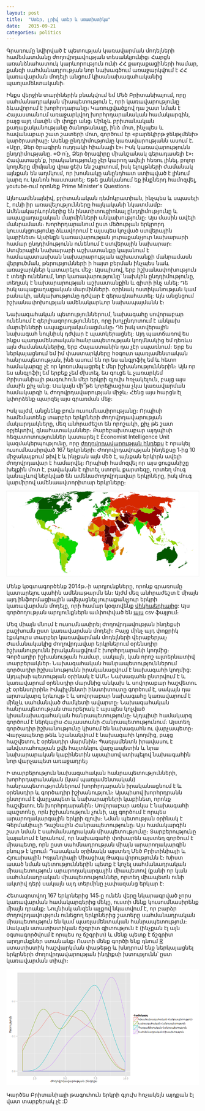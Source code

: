 ```yaml
---
layout: post
title:  "Ստեր, լրիվ ստեր և ստատիստիկա"
date:	2015-09-21
categories: politics
---
```


Գրառումը նվիրված է պետության կառավարման մոդելների համեմատմանը ժողովրդավության
տեսանկյունից։ Հարցն առանձնահատուկ կարևորություն ունի ՀՀ քաղաքացիների համար,
քանզի սահմանադրության նոր նախագծում առաջարկվում է ՀՀ կառավարման մոդելի անցում
կիսանախագահականից պառլամենտականի։

Ինքս վերջին տարիներին բնակվում եմ Մեծ Բրիտանիայում, որը սահմանադրական
միապետություն է, որի կառավարությունը ձևավորում է խորհրդարանը։ Կառուցվածքով դա
շատ նման է Հայաստանում առաջարկվող խորհրդարանական համակարգին, բայց այդ մասին մի
փոքր անց։ Մինչև բրիտանական քաղաքականությանը ծանոթանալը, ինձ մոտ, ինչպես և
հավանաբար շատ շատերի մոտ, գործում էր «բարեկիրթ ջենթլմենի» կարծրատիպը։ Ասենք
ընդդիմությունը կառավարությանն ասում է․ «Սըր, Ձեր ծրագիրն ուղղակի հիանալի է»։
Իսկ կառավարությունն ընդդիմությանը․ «Օ ո՛չ, Ձեր ծրագիրը միանշանակ գերադասելի է»։
Հավատացե՛ք, իրականությունը չէր կարող ավելի հեռու լինել․ բոլոր կողմերը միմյանց
վրա ցեխ են շպրտում, իսկ ելույթների ժամանակ այնքան են աղմկում, որ խոսնակը
անընդհատ ստիպված է լինում կարգ ու կանոն հաստատել։ Եթե ցանկանում եք ինքներդ
համոզվել, youtube֊ում որոնեք Prime Minister's Questions։

Այնուամենայնիվ, բրիտանական դեմոկրատիան, ինչպես և սպասելի է, ունի իր
առավելությունները հայկականի նկատմամբ։ Ամենակարևորներից են ինստիտուցիոնալ
ընդդիմությունը և ապաքաղաքական մարմինների անկախությունը։ Այս մասին ավելի
մանրամասն։ Խորհրդարանում ըստ մեծության երկրորդ կուսակցությունը ձևավորում է
այսպես կոչված ստվերային կաբինետ։ Այսինքն կառավարության յուրաքանչյուր նախարարի
համար ընդդիմությունն ունենում է ստվերային նախարար։ Ստվերային նախարարի աշխատանքը
կայանում է համապատասխան նախարարության աշխատանքի մանրամասն վերլուծման,
թերությունների ի հայտ բերման ինչպես նաև առաջարկներ կատարելու մեջ։ Այսպիսով, երբ
իշխանափոխություն է տեղի ունենում, նոր կառավարությունը՝ նախկին ընդդիմությունը,
տեղյակ է նախարարության աշխատանքին և գիտի ինչ անել։ Դե իսկ ապաքաղաքական
մարմինների․ օրինակ ոստիկանության կամ բանակի, անկախությունը դժվար է
գերագնահատել։ Այն անցնցում իշխանափոխության ամենակարևոր նախապայմանն է։ 

Նախագահական պետություններում, նախագահը սովորաբար ունենում է
գերլիազորություններ, որը խոչընդոտում է անկախ մարմինների ապաքաղականացմանը։ Դե
իսկ ստվերային նախագահ նույնիսկ դժվար է պատկերացնել։ Այդ պատճառով ես ինքս
պառլամենտական հանրապետության կողմնակից եմ դեռևս այն ժամանակներից, երբ
Հայաստանին դա չէր սպառնում։ Երբ ես ներկայացնում եմ իմ փաստարկները հօգուտ
պառլամենտական հանրապետության, ինձ ասում են որ ես անգլոֆիլ եմ և հետո համակարգը
չէ որ կոռումպացրել է մեր իշխանություններին։ Այն որ ես անգլոֆիլ եմ երբեք չեմ
ժխտել․ ես գուցե և չառարկեմ Բրիտանիայի թագուհուն մեր երկրի գլուխ հռչակելուն,
բայց այս մասին քիչ անց։ Սակայն մի՞թե կորելիացիա չկա կառավարման համակարգի և
ժողովրդավարության միջև։ Հենց այս հարցն էլ կփորձենք պարզել այս գրառման մեջ։

Իսկ այժմ, անցնենք բուն ուսումնասիրությանը։ Որպիսի համեմատենք տարբեր երկրների
ժողովրդավարության մակարդակները, մեզ անհրաժեշտ են որոշակի, քիչ թե շատ օբյեկտիվ,
գնահատականներ։ Բարեբախտաբար այդպիսի հեզատոտություններ կատարել է Economist
Intelligence Unit կազմակերպությունը, որը [ժողովրդավարության
ինդեքս](https://en.wikipedia.org/wiki/Democracy_Index) է որակել ուսումնասիրված
167 երկրների։ Ժողովրդավության ինդեքսը 1֊ից 10 միջակայքում թիվ է և ինչքան այն
մեծ է, այնքան երկիրն ավելի ժողովրդավար է համարվել։ Որպիսի համոզվել որ այս
ցուցանիշը խելքին մոտ է, բավական է դիտել ստորև քարտեզը, որտեղ մուգ կանաչևով
ներկված են ամենաժողովրդավար երկրները, իսկ մուգ կարմիրով ամենաավտորիտար
երկրները։

![Democracy Index Map](/assets/EIU_Democracy_Index_2014_green_and_red.png)

Մենք կօգտագործենք 2014թ․֊ի արդյունքները, որոնք գրառումը կատարելու պահին
ամենաթարմն են։ Այժմ մեզ անհրաժեշտ է միայն այդ ինֆորմացիային ավելացնել
յուրաքանչյուր երկրի կառավարման մոդելը, որի համար կօգտվենք
[վիկիպեդիայից](https://en.wikipedia.org/wiki/List_of_countries_by_system_of_government):
Այս գործողության արդյունքներն ամփոփված են [այս](/assets/analysis.csv) csv
ֆայլում։

Մեզ միայն մնում է ուսումնասիրել ժողովրդավության ինդեքսի բաշխումն ըստ կառավարման
մոդելի։ Բայց մինչ այդ փոքրիկ էքսկուրս տարբեր կառավարման մոդելների վերաբերյալ։
Ժամանակակից ժողովրդավար երկրներում օրենսդիր իշխանությունն իրականացվում է
խորհրդարանի կողմից։ Գործադիր իշխանության համար, սակայն, կան որոշ ալտերնատիվ
տարբերակներ։ Նախագահական հանրապետություններում գործադիր իշխանությունն
իրականացվում է նախագահի կողմից։ Այդպիսի պետության օրինակ է ԱՄՆ։ Նախագահն
ընտրվում է և կառավարում օրենսդիր մարմնից անկախ և սովորաբար հաշվետու չէ
օրենսդիրին։ Իմպիչմենտի ինստիտուտը գործում է, սակայն դա արտակարգ երևույթ է և
սովորաբար նախագահը կառավարում է մինչև սահմանված ժամկետի ավարտը։ Նախագահական
հանրապետության տարբերակ է այսպես կոչված կիսանախագահական հանրապետությունը։
Այդպիսի համակարգ գործում է ներկայիս Հայաստանի Հանրապետությունում։ Այստեղ
գործադիր իշխանությունը կիսում են նախագահն ու վարչապետը։ Վարչապետը թեև
նշանակվում է նախագահի կողմից, բայց հաշվետու է օրենսդիր մարմնին։ Պառլամենտն
իրավասու է անվստահության քվե հայտենլու վարչապետին և նրա նախարարական կաբինետին
այսպիսով ստիպելով նախագահին նոր վարչապետ առաջադրել։

Ի տարբերություն նախագահական հանրապետությունների, խորհրդարանական (կամ
պառլամենտական) հանրապետություններում խորհրդարանն իրականացնում է և օրենսդիր և
գործադիր իշխանություն։ Այսպիսով խորհրդրանն ընտրում է վարչապետ և նախարարների
կաբինետ, որոնք հաշվետու են խորհրդարանին։ Սովորաբար առկա է նախագահի պաշտոնը, որն
իշխանություն չունի, այլ գործում է որպես արարողակարգային երկրի գլուխ։ Նման
պետության օրինակ է Գերմանիայի Դաշնային Հանրապետությունը։ Այս համակարգին շատ
նման է սահմանադրական միապետությունը։ Տարբերությունը կայանում է նրանում, որ
նախագահի փոխարեն այստեղ գործում է միապետը, որն ըստ սահմնադրության միայն
արարողակարգին բնույթ է կրում։ Դասական օրինակն այստեղ Մեծ Բրիտինիայի և
Հյուսիսային Իռլանդիայի Միացիալ Թագավորությունն է։ Խիստ ասած նման
պետություններին պետք է կոչել սահմանադրական միապետություն արարողակարգային
միապետով (քանի որ կան սահմանադրական միապետություններ, որտեղ միապետն ունի ակտիվ
դեր) սակայն այդ տերմինը չափազանց երկար է։

Հետազոտվող 167 երկրներից 145֊ը ունեն վերը նկարագրված չորս կառավարման
համակարգերից մեկը, ուստի մենք կուսումնասիրենք միայն դրանք։ Նույնիսկ անզեն աչքով
նկատվում է, որ բարձր ժողովրդավություն ունեցող երկրներից շատերը սահմանադրական
միապետություն են կամ պառլամենտական հանրապետություն։ Սակայն ստատիստիկան ճշգրիտ
գիտություն է (ինչքան էլ այն օգտագործվում է որպես ոչ ճշգրիտ) և մենք պետք է
ճշգրիտ արդյունքներ ստանանք։ Ուստի մենք գործի ենք դնում
[R](https://en.wikipedia.org/wiki/R_%28programming_language%29) ստատիստիկ
հաշվարկման փաթեթը և խնդրում ենք ներկայացնել երկրների ժողովրդավարության
ինդիքսի խտությունն՝ ըստ կառավարման տիպի։

![Density Plot](/assets/plot.png)

Կարծես Բրիտանիայի թագուհուն երկրի գլուխ հռչակելն այդքան էլ վատ տարբերակ չէ :D
